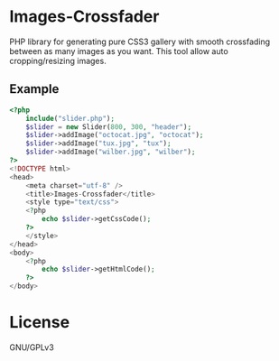Images-Crossfader
=================

PHP library for generating pure CSS3 gallery with smooth crossfading between as many images as you want. This tool allow auto cropping/resizing images. 

## Example

```php
<?php
	include("slider.php");
	$slider = new Slider(800, 300, "header");
	$slider->addImage("octocat.jpg", "octocat"); 
	$slider->addImage("tux.jpg", "tux"); 
	$slider->addImage("wilber.jpg", "wilber"); 
?>
<!DOCTYPE html>
<head>
	<meta charset="utf-8" />
	<title>Images-Crossfader</title>
	<style type="text/css">
	<?php
		echo $slider->getCssCode();
	?>
	</style>
</head>
<body>
	<?php
		echo $slider->getHtmlCode();
	?>
</body>
```


License
=======

GNU/GPLv3
